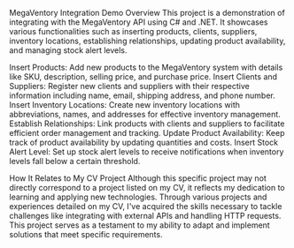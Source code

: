 MegaVentory Integration Demo
Overview
This project is a demonstration of integrating with the MegaVentory API using C# and .NET. 
It showcases various functionalities such as inserting products, clients, suppliers, inventory locations, establishing relationships, updating product availability, and managing stock alert levels.

Insert Products: Add new products to the MegaVentory system with details like SKU, description, selling price, and purchase price.
Insert Clients and Suppliers: Register new clients and suppliers with their respective information including name, email, shipping address, and phone number.
Insert Inventory Locations: Create new inventory locations with abbreviations, names, and addresses for effective inventory management.
Establish Relationships: Link products with clients and suppliers to facilitate efficient order management and tracking.
Update Product Availability: Keep track of product availability by updating quantities and costs.
Insert Stock Alert Level: Set up stock alert levels to receive notifications when inventory levels fall below a certain threshold.

How It Relates to My CV Project
Although this specific project may not directly correspond to a project listed on my CV, it reflects my dedication to learning and applying new technologies. 
Through various projects and experiences detailed on my CV, I've acquired the skills necessary to tackle challenges like integrating with external APIs and handling HTTP requests. 
This project serves as a testament to my ability to adapt and implement solutions that meet specific requirements.


